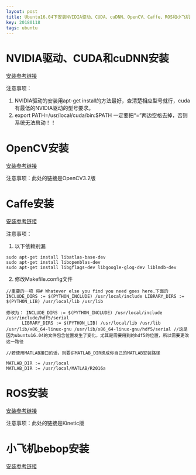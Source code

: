 ```yaml
---
layout: post
title: Ubuntu16.04下安装NVIDIA驱动、CUDA、cuDNN、OpenCV、Caffe、ROS和小飞机bebop
key: 20180118
tags: ubuntu
---
```


# NVIDIA驱动、CUDA和cuDNN安装

[安装参考链接](http://blog.csdn.net/autocyz/article/details/52299889/)

注意事项：

1. NVIDIA驱动的安装用apt-get install的方法最好，查清楚相应型号就行，cuda有最低的NVIDIA驱动的型号要求。
2. export PATH=/usr/local/cuda/bin:$PATH 一定要把“=”两边空格去掉，否则系统无法启动！！

# OpenCV安装

[安装参考链接](https://docs.opencv.org/3.2.0/d7/d9f/tutorial_linux_install.html)

注意事项：此处的链接是OpenCV3.2版

# Caffe安装

[安装参考链接](http://caffe.berkeleyvision.org/installation.html)

注意事项：

1. 以下依赖别漏

```
sudo apt-get install libatlas-base-dev
sudo apt-get install libopenblas-dev 
sudo apt-get install libgflags-dev libgoogle-glog-dev liblmdb-dev
```
2. 修改Makefile.config文件

```
//重要的一项 将# Whatever else you find you need goes here.下面的 INCLUDE_DIRS := $(PYTHON_INCLUDE) /usr/local/include LIBRARY_DIRS := $(PYTHON_LIB) /usr/local/lib /usr/lib 

修改为： INCLUDE_DIRS := $(PYTHON_INCLUDE) /usr/local/include /usr/include/hdf5/serial 
      LIBRARY_DIRS := $(PYTHON_LIB) /usr/local/lib /usr/lib /usr/lib/x86_64-linux-gnu /usr/lib/x86_64-linux-gnu/hdf5/serial //这是因为ubuntu16.04的文件包含位置发生了变化，尤其是需要用到的hdf5的位置，所以需要更改这一路径

//若使用MATLAB接口的话，则要讲MATLAB_DIR换成你自己的MATLAB安装路径

MATLAB_DIR := /usr/local
MATLAB_DIR := /usr/local/MATLAB/R2016a
```
# ROS安装

[安装参考链接](http://wiki.ros.org/kinetic/Installation/Ubuntu#Installation)

注意事项：此处的链接是Kinetic版


# 小飞机bebop安装
[安装参考链接](https://bebop-autonomy.readthedocs.io/en/latest/installation.html)